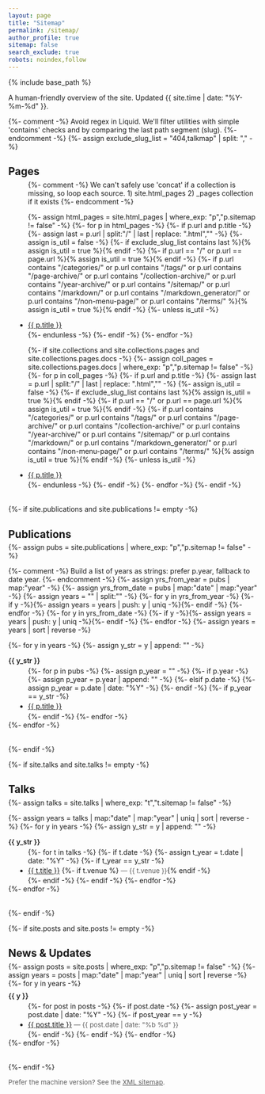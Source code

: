 ```yaml
---
layout: page
title: "Sitemap"
permalink: /sitemap/
author_profile: true
sitemap: false
search_exclude: true
robots: noindex,follow
---
```


{% include base_path %}

A human-friendly overview of the site. Updated {{ site.time | date: "%Y-%m-%d" }}.

<style>
.sitemap-section { margin: 1.25rem 0 2rem; }
.sitemap-section h2 { margin-bottom: .35rem; }
.sitemap-muted { opacity: .7; font-size: .95em; }
.sitemap-list { margin: .25rem 0 0 1rem; }
.sitemap-list li { margin: .2rem 0; }
.sitemap-year { margin-top: .5rem; font-weight: 600; }
</style>

{%- comment -%}
Avoid regex in Liquid. We'll filter utilities with simple 'contains' checks
and by comparing the last path segment (slug).
{%- endcomment -%}
{%- assign exclude_slug_list = "404,talkmap" | split: "," -%}

<div class="sitemap-section" id="pages">
  <h2>Pages</h2>
  <ul class="sitemap-list">
  {%- comment -%}
    We can't safely use 'concat' if a collection is missing, so loop each source.
    1) site.html_pages
    2) _pages collection if it exists
  {%- endcomment -%}

  {%- assign html_pages = site.html_pages | where_exp: "p","p.sitemap != false" -%}
  {%- for p in html_pages -%}
    {%- if p.url and p.title -%}
      {%- assign last = p.url | split:"/" | last | replace: ".html","" -%}
      {%- assign is_util = false -%}
      {%- if exclude_slug_list contains last %}{% assign is_util = true %}{% endif -%}
      {%- if p.url == "/" or p.url == page.url %}{% assign is_util = true %}{% endif -%}
      {%- if p.url contains "/categories/" or p.url contains "/tags/" or p.url contains "/page-archive/" or p.url contains "/collection-archive/" or p.url contains "/year-archive/" or p.url contains "/sitemap/" or p.url contains "/markdown/" or p.url contains "/markdown_generator/" or p.url contains "/non-menu-page/" or p.url contains "/terms/" %}{% assign is_util = true %}{% endif -%}
      {%- unless is_util -%}
        <li><a href="{{ p.url | relative_url }}">{{ p.title }}</a></li>
      {%- endunless -%}
    {%- endif -%}
  {%- endfor -%}

  {%- if site.collections and site.collections.pages and site.collections.pages.docs -%}
    {%- assign coll_pages = site.collections.pages.docs | where_exp: "p","p.sitemap != false" -%}
    {%- for p in coll_pages -%}
      {%- if p.url and p.title -%}
        {%- assign last = p.url | split:"/" | last | replace: ".html","" -%}
        {%- assign is_util = false -%}
        {%- if exclude_slug_list contains last %}{% assign is_util = true %}{% endif -%}
        {%- if p.url == "/" or p.url == page.url %}{% assign is_util = true %}{% endif -%}
        {%- if p.url contains "/categories/" or p.url contains "/tags/" or p.url contains "/page-archive/" or p.url contains "/collection-archive/" or p.url contains "/year-archive/" or p.url contains "/sitemap/" or p.url contains "/markdown/" or p.url contains "/markdown_generator/" or p.url contains "/non-menu-page/" or p.url contains "/terms/" %}{% assign is_util = true %}{% endif -%}
        {%- unless is_util -%}
          <li><a href="{{ p.url | relative_url }}">{{ p.title }}</a></li>
        {%- endunless -%}
      {%- endif -%}
    {%- endfor -%}
  {%- endif -%}
  </ul>
</div>

{%- if site.publications and site.publications != empty -%}
<div class="sitemap-section" id="publications">
  <h2>Publications</h2>
  {%- assign pubs = site.publications | where_exp: "p","p.sitemap != false" -%}

  {%- comment -%}
  Build a list of years as strings: prefer p.year, fallback to date year.
  {%- endcomment -%}
  {%- assign yrs_from_year = pubs | map:"year" -%}
  {%- assign yrs_from_date = pubs | map:"date" | map:"year" -%}
  {%- assign years = "" | split:"" -%}
  {%- for y in yrs_from_year -%}
    {%- if y -%}{%- assign years = years | push: y | uniq -%}{%- endif -%}
  {%- endfor -%}
  {%- for y in yrs_from_date -%}
    {%- if y -%}{%- assign years = years | push: y | uniq -%}{%- endif -%}
  {%- endfor -%}
  {%- assign years = years | sort | reverse -%}

  {%- for y in years -%}
    {%- assign y_str = y | append: "" -%}
    <div class="sitemap-year">{{ y_str }}</div>
    <ul class="sitemap-list">
      {%- for p in pubs -%}
        {%- assign p_year = "" -%}
        {%- if p.year -%}
          {%- assign p_year = p.year | append: "" -%}
        {%- elsif p.date -%}
          {%- assign p_year = p.date | date: "%Y" -%}
        {%- endif -%}
        {%- if p_year == y_str -%}
          <li><a href="{{ p.url | relative_url }}">{{ p.title }}</a></li>
        {%- endif -%}
      {%- endfor -%}
    </ul>
  {%- endfor -%}
</div>
{%- endif -%}

{%- if site.talks and site.talks != empty -%}
<div class="sitemap-section" id="talks">
  <h2>Talks</h2>
  {%- assign talks = site.talks | where_exp: "t","t.sitemap != false" -%}

  {%- assign years = talks | map:"date" | map:"year" | uniq | sort | reverse -%}
  {%- for y in years -%}
    {%- assign y_str = y | append: "" -%}
    <div class="sitemap-year">{{ y_str }}</div>
    <ul class="sitemap-list">
      {%- for t in talks -%}
        {%- if t.date -%}
          {%- assign t_year = t.date | date: "%Y" -%}
          {%- if t_year == y_str -%}
            <li>
              <a href="{{ t.url | relative_url }}">{{ t.title }}</a>
              {%- if t.venue %} <span class="sitemap-muted">— {{ t.venue }}</span>{% endif -%}
            </li>
          {%- endif -%}
        {%- endif -%}
      {%- endfor -%}
    </ul>
  {%- endfor -%}
</div>
{%- endif -%}


{%- if site.posts and site.posts != empty -%}
<div class="sitemap-section" id="posts">
  <h2>News & Updates</h2>
  {%- assign posts = site.posts | where_exp: "p","p.sitemap != false" -%}
  {%- assign years = posts | map:"date" | map:"year" | uniq | sort | reverse -%}
  {%- for y in years -%}
    <div class="sitemap-year">{{ y }}</div>
    <ul class="sitemap-list">
      {%- for post in posts -%}
        {%- if post.date -%}
          {%- assign post_year = post.date | date: "%Y" -%}
          {%- if post_year == y -%}
            <li>
              <a href="{{ post.url | relative_url }}">{{ post.title }}</a>
              <span class="sitemap-muted">— {{ post.date | date: "%b %d" }}</span>
            </li>
          {%- endif -%}
        {%- endif -%}
      {%- endfor -%}
    </ul>
  {%- endfor -%}
</div>
{%- endif -%}

<p class="sitemap-muted">Prefer the machine version? See the <a href="{{ base_path }}/sitemap.xml">XML sitemap</a>.</p>
